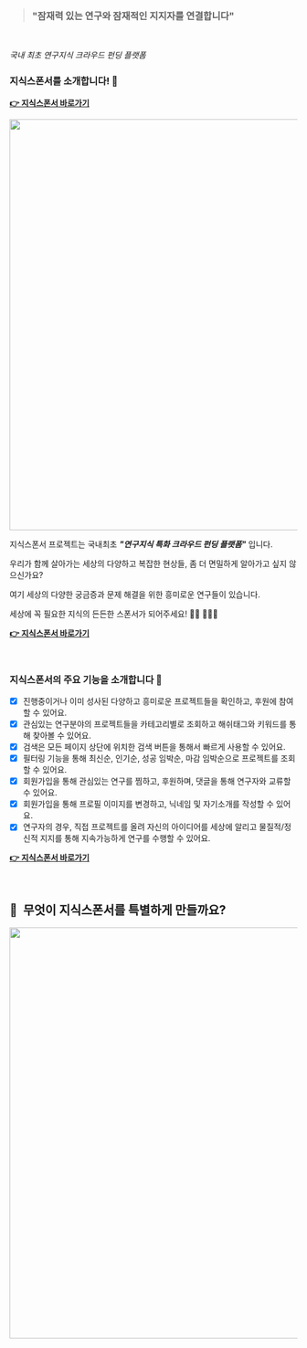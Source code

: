 <br>

> ### **"잠재력 있는 연구와 잠재적인 지지자를 연결합니다"**

<br>

_국내 최초 연구지식 크라우드 펀딩 플랫폼_

### 지식스폰서를 소개합니다! 🎉

[**👉 지식스폰서 바로가기**](https://jisiksponsor.com)

<p align="left"><a href="https://jisiksponsor.com" target="_blank" art="지식스폰서 바로가기"><img src="https://user-images.githubusercontent.com/77230980/138565043-b908756e-8460-454c-9001-dad04487c069.png" width="720"><a><p>

지식스폰서 프로젝트는 국내최초 **_"연구지식 특화 크라우드 펀딩 플랫폼"_** 입니다.

우리가 함께 살아가는 세상의 다양하고 복잡한 현상들, 좀 더 면밀하게 알아가고 싶지 않으신가요?

여기 세상의 다양한 궁금증과 문제 해결을 위한 흥미로운 연구들이 있습니다.

세상에 꼭 필요한 지식의 든든한 스폰서가 되어주세요! 💁🏼 💁🏻‍♀️

[**👉 지식스폰서 바로가기**](https://jisiksponsor.com)

<br>

### 지식스폰서의 주요 기능을 소개합니다 📣

- [x] 진행중이거나 이미 성사된 다양하고 흥미로운 프로젝트들을 확인하고, 후원에 참여할 수 있어요.
- [x] 관심있는 연구분야의 프로젝트들을 카테고리별로 조회하고 해쉬태그와 키워드를 통해 찾아볼 수 있어요.
- [x] 검색은 모든 페이지 상단에 위치한 검색 버튼을 통해서 빠르게 사용할 수 있어요.
- [x] 필터링 기능을 통해 최신순, 인기순, 성공 임박순, 마감 임박순으로 프로젝트를 조회할 수 있어요.
- [x] 회원가입을 통해 관심있는 연구를 찜하고, 후원하며, 댓글을 통해 연구자와 교류할 수 있어요.
- [x] 회원가입을 통해 프로필 이미지를 변경하고, 닉네임 및 자기소개를 작성할 수 있어요.
- [x] 연구자의 경우, 직접 프로젝트를 올려 자신의 아이디어를 세상에 알리고 물질적/정신적 지지를 통해 지속가능하게 연구를 수행할 수 있어요.

[**👉 지식스폰서 바로가기**](https://jisiksponsor.com)

<br>

## 🎁 &nbsp;무엇이 지식스폰서를 특별하게 만들까요?

<p align="left"><img src="https://user-images.githubusercontent.com/77230980/138565278-4aa6b454-aaa2-455a-a114-f91a303d7111.png" width="720"><p>

